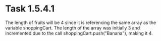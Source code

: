 # Task 1.5.4.1

The length of fruits will be 4 since it is referencing the same array as the 
variable shoppingCart. The length of the array was initially 3 and incremented
due to the call shoppingCart.push("Banana"), making it 4.

